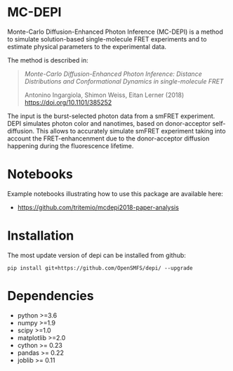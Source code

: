 # MC-DEPI

Monte-Carlo Diffusion-Enhanced Photon Inference (MC-DEPI) is a method to simulate solution-based single-molecule FRET experiments 
and to estimate physical parameters to the experimental data.

The method is described in:

> *Monte-Carlo Diffusion-Enhanced Photon Inference: Distance Distributions and Conformational Dynamics in single-molecule FRET*
>
> Antonino Ingargiola, Shimon Weiss, Eitan Lerner (2018)
> https://doi.org/10.1101/385252

The input is the burst-selected photon data from a smFRET experiment. DEPI simulates photon color and nanotimes, based on 
donor-acceptor self-diffusion. This allows to accurately simulate smFRET experiment taking into account the FRET-enhancenment
due to the donor-acceptor diffusion happening during the fluorescence lifetime.

# Notebooks

Example notebooks illustrating how to use this package are available here:

- https://github.com/tritemio/mcdepi2018-paper-analysis

# Installation

The most update version of depi can be installed from github:

```
pip install git+https://github.com/OpenSMFS/depi/ --upgrade
```

# Dependencies

- python >=3.6
- numpy >=1.9
- scipy >=1.0
- matplotlib >=2.0
- cython >= 0.23
- pandas >= 0.22
- joblib >= 0.11
